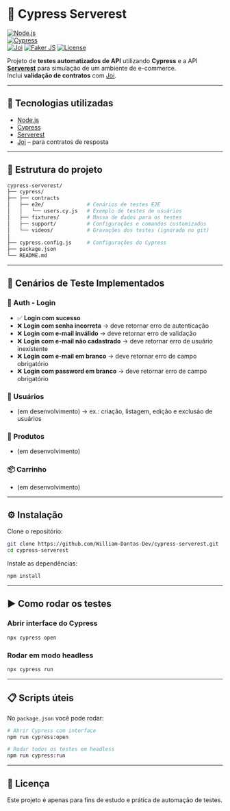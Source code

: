 # 📌 Cypress Serverest

[![Node.js](https://img.shields.io/badge/Node.js-22.x-green)](https://nodejs.org/)  
[![Cypress](https://img.shields.io/badge/Cypress-15.x-brightgreen)](https://www.cypress.io/)  
[![Joi](https://img.shields.io/badge/joi-18.x-brightgreen)](https://github.com/hapijs/joi) 
[![Faker JS](https://img.shields.io/badge/fakerjs-18.x-brightgreen)](https://fakerjs.dev) 
[![License](https://img.shields.io/badge/license-MIT-blue.svg)](LICENSE)  

Projeto de **testes automatizados de API** utilizando **Cypress** e a API **[Serverest](https://serverest.dev/)** para simulação de um ambiente de e-commerce.  
Inclui **validação de contratos** com [Joi](https://joi.dev/).  

---

## 🚀 Tecnologias utilizadas
- [Node.js](https://nodejs.org/)  
- [Cypress](https://www.cypress.io/)  
- [Serverest](https://serverest.dev/)  
- [Joi](https://joi.dev/) – para contratos de resposta  

---

## 📂 Estrutura do projeto
```bash
cypress-serverest/
├── cypress/
├── ├── contracts  
│   ├── e2e/              # Cenários de testes E2E
│   │   └── users.cy.js   # Exemplo de testes de usuários
│   ├── fixtures/         # Massa de dados para os testes
│   ├── support/          # Configurações e comandos customizados
│   └── videos/           # Gravações dos testes (ignorado no git)
│
├── cypress.config.js     # Configurações do Cypress
├── package.json
└── README.md
```
---

## 📑 Cenários de Teste Implementados

### 🔐 Auth - Login
- ✅ **Login com sucesso**  
- ❌ **Login com senha incorreta** → deve retornar erro de autenticação  
- ❌ **Login com e-mail inválido** → deve retornar erro de validação  
- ❌ **Login com e-mail não cadastrado** → deve retornar erro de usuário inexistente  
- ❌ **Login com e-mail em branco** → deve retornar erro de campo obrigatório  
- ❌ **Login com password em branco** → deve retornar erro de campo obrigatório  

### 👥 Usuários
- (em desenvolvimento) → ex.: criação, listagem, edição e exclusão de usuários  

### 🛒 Produtos
- (em desenvolvimento)  

### 📦 Carrinho
- (em desenvolvimento)  

---

## ⚙️ Instalação

Clone o repositório:  
```bash
git clone https://github.com/William-Dantas-Dev/cypress-serverest.git
cd cypress-serverest
```

Instale as dependências:  
```bash
npm install
```

---

## ▶️ Como rodar os testes

### Abrir interface do Cypress
```bash
npx cypress open
```

### Rodar em modo headless
```bash
npx cypress run
```

---

## 📋 Scripts úteis

No `package.json` você pode rodar:  

```bash
# Abrir Cypress com interface
npm run cypress:open

# Rodar todos os testes em headless
npm run cypress:run
```

---

## 📜 Licença
Este projeto é apenas para fins de estudo e prática de automação de testes.  
